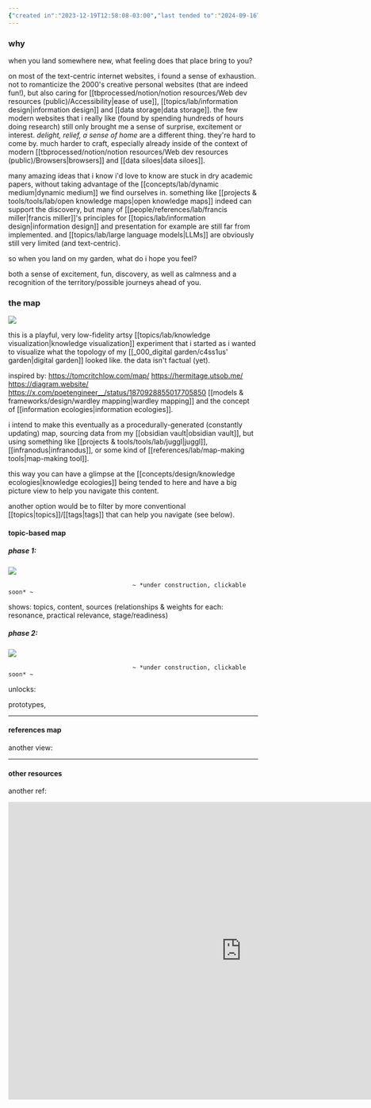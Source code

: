 ```yaml
---
{"created in":"2023-12-19T12:58:08-03:00","last tended to":"2024-09-16T18:36:35-03:00","tags":["🌿","knowledgedesign","illustration","experiment"],"dg-publish":true,"notestage":["🌿"],"created":"2023-12-19T12:58:08.957-03:00","updated":"2025-01-22T16:19:40.331-03:00","permalink":"/000-digital-garden/garden-map/","dgPassFrontmatter":true}
---
```


### why

when you land somewhere new, what feeling does that place bring to you?

on most of the text-centric internet websites, i found a sense of exhaustion. not to romanticize the 2000's creative personal websites (that are indeed fun!), but also caring for [[tbprocessed/notion/notion resources/Web dev resources (public)/Accessibility\|ease of use]], [[topics/lab/information design\|information design]] and [[data storage\|data storage]]. the few modern websites that i really like (found by spending hundreds of hours doing research) still only brought me a sense of surprise, excitement or interest. *delight, relief, a sense of home* are a different thing. they're hard to come by. much harder to craft, especially already inside of the context of modern [[tbprocessed/notion/notion resources/Web dev resources (public)/Browsers\|browsers]] and [[data siloes\|data siloes]].

many amazing ideas that i know i'd love to know are stuck in dry academic papers, without taking advantage of the [[concepts/lab/dynamic medium\|dynamic medium]] we find ourselves in. something like [[projects & tools/tools/lab/open knowledge maps\|open knowledge maps]] indeed can support the discovery, but many of [[people/references/lab/francis miller\|francis miller]]'s principles for [[topics/lab/information design\|information design]] and presentation for example are still far from implemented. and [[topics/lab/large language models\|LLMs]] are obviously still very limited (and text-centric).

so when you land on my garden, what do i hope you feel?

both a sense of excitement, fun, discovery, as well as calmness and a recognition of the territory/possible journeys ahead of you.

### the map

<!--![garden map v2.excalidraw.png](/img/user/_007_illustrations%20&%20sketches/garden%20map%20v2.excalidraw.png)-->
![](https://i.imgur.com/eCPfDgm.png)


this is a playful, very low-fidelity artsy [[topics/lab/knowledge visualization\|knowledge visualization]] experiment that i started as i wanted to visualize what the topology of my [[_000_digital garden/c4ss1us' garden\|digital garden]] looked like. the data isn't factual (yet).

inspired by:
https://tomcritchlow.com/map/
https://hermitage.utsob.me/
https://diagram.website/
https://x.com/poetengineer__/status/1870928855017705850
[[models & frameworks/design/wardley mapping\|wardley mapping]] and the concept of [[information ecologies\|information ecologies]].

i intend to make this eventually as a procedurally-generated (constantly updating) map, sourcing data from my [[obsidian vault\|obsidian vault]], but using something like [[projects & tools/tools/lab/juggl\|juggl]], [[infranodus\|infranodus]], or some kind of [[references/lab/map-making tools\|map-making tool]].

this way you can have a glimpse at the [[concepts/design/knowledge ecologies\|knowledge ecologies]] being tended to here and have a big picture view to help you navigate this content.

another option would be to filter by more conventional [[topics\|topics]]/[[tags\|tags]] that can help you navigate (see below).

#### topic-based map
##### phase 1:

<!--![research overview.excalidraw.png](/img/user/_007_illustrations%20&%20sketches/research%20overview.excalidraw.png)-->
![](https://i.imgur.com/aFTlkeJ.png)

                                       ~ *under construction, clickable soon* ~

shows: topics, content, sources (relationships & weights for each: resonance, practical relevance, stage/readiness)

##### phase 2:

<!--![research preview.excalidraw.png](/img/user/_007_illustrations%20&%20sketches/research%20preview.excalidraw.png)-->
![](https://i.imgur.com/axizghy.png)

                                       ~ *under construction, clickable soon* ~

unlocks:

prototypes, 

---
#### references map

another view:


---

#### other resources

another ref:
<iframe src="https://embed.kumu.io/93dd947d40c4523b2969847bfd7564b3" width="940" height="600" frameborder="0"></iframe>